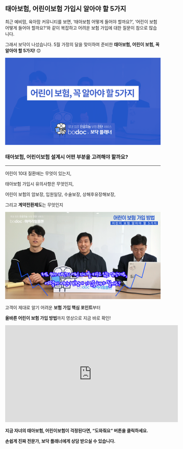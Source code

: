 ## 태아보험, 어린이보험 가입시 알아야 할 5가지

최근 예비맘, 육아맘 커뮤니티를 보면, ‘태아보험 어떻게 들어야 할까요?’, ‘어린이 보험 어떻게 들어야 할까요?’와 같이 복잡하고 어려운 보험 가입에 대한 질문이 참으로 많습니다. 

그래서 보닥이 나섰습니다. 5월 가정의 달을 맞이하여 준비한 **태아보험, 어린이 보험, 꼭 알아야 할 5가지!** 😊

![alt img](https://raw.githubusercontent.com/aijinet/doctor-contents/master/contents/202005/200520/200520_%ED%83%9C%EC%95%84%EB%B3%B4%ED%97%98%EA%B0%80%EC%9E%85%EC%8B%9C%EC%95%8C%EC%95%84%EC%95%BC%ED%95%A05%EA%B0%80%EC%A7%803.png)

### 태아보험, 어린이보험 설계시 어떤 부분을 고려해야 할까요?
___

어린이 10대 질환에는 무엇이 있는지,

태아보험 가입시 유의사항은 무엇인지,

어린이 보험의 암보장, 입원일당, 수술보장, 상해후유장해보장,

그리고 **계약전환제도**는 무엇인지

![alt img](https://raw.githubusercontent.com/aijinet/doctor-contents/master/contents/202005/200520/200520_%ED%83%9C%EC%95%84%EB%B3%B4%ED%97%98%EA%B0%80%EC%9E%85%EC%8B%9C%EC%95%8C%EC%95%84%EC%95%BC%ED%95%A05%EA%B0%80%EC%A7%801.png)

고객이 제대로 알기 어려운 **보험 가입 핵심 포인트**부터

**올바른 어린이 보험 가입 방법**까지 영상으로 지금 바로 확인!

<iframe width="560" height="315" src="https://www.youtube.com/embed/KuOtN2lsYdg?controls=0" frameborder="0" allow="accelerometer; autoplay; encrypted-media; gyroscope; picture-in-picture" allowfullscreen></iframe>

**지금 자녀의 태아보험, 어린이보험이 걱정된다면, “도와줘요” 버튼을 클릭하세요.**

**손쉽게 진짜 전문가, 보닥 플래너에게 상담 받으실 수 있습니다.**
